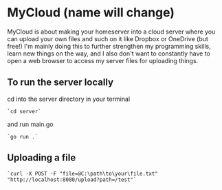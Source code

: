 # MyCloud (name will change)

MyCloud is about making your homeserver into a cloud server where you can upload your own files and such on it like Dropbox or OneDrive (but free!)
I'm mainly doing this to further strengthen my programming skills, learn new things on the way, and I also don't want to constantly have to open a web browser to access my server files for uploading things.

## To run the server locally

cd into the server directory in your terminal

    `cd server`

and run main.go

    `go run .`

## Uploading a file

    `curl -X POST -F "file=@C:\path\to\your\file.txt" "http://localhost:8080/upload?path=/test"`
